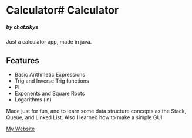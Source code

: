 # Calculator# Calculator 
##### _by chatzikys_

Just a calculator app, made in java.


## Features

- Basic Arithmetic Expressions
- Trig and Inverse Trig functions
- PI
- Exponents and Square Roots
- Logarithms (ln)

Made just for fun, and to learn some data structure concepts as the Stack, Queue, and Linked List.
Also I learned how to make a simple GUI

 [My Website](https://chatzikys.github.io/)
